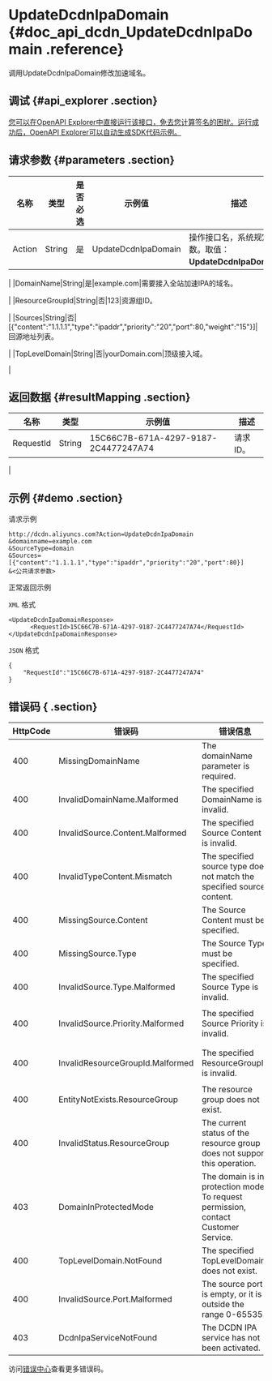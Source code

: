 # UpdateDcdnIpaDomain {#doc_api_dcdn_UpdateDcdnIpaDomain .reference}

调用UpdateDcdnIpaDomain修改加速域名。

## 调试 {#api_explorer .section}

[您可以在OpenAPI Explorer中直接运行该接口，免去您计算签名的困扰。运行成功后，OpenAPI Explorer可以自动生成SDK代码示例。](https://api.aliyun.com/#product=dcdn&api=UpdateDcdnIpaDomain&type=RPC&version=2018-01-15)

## 请求参数 {#parameters .section}

|名称|类型|是否必选|示例值|描述|
|--|--|----|---|--|
|Action|String|是|UpdateDcdnIpaDomain|操作接口名，系统规定参数。取值：**UpdateDcdnIpaDomain**。

 |
|DomainName|String|是|example.com|需要接入全站加速IPA的域名。

 |
|ResourceGroupId|String|否|123|资源组ID。

 |
|Sources|String|否|\[\{"content":"1.1.1.1","type":"ipaddr","priority":"20","port":80,"weight":"15"\}\]|回源地址列表。

 |
|TopLevelDomain|String|否|yourDomain.com|顶级接入域。

 |

## 返回数据 {#resultMapping .section}

|名称|类型|示例值|描述|
|--|--|---|--|
|RequestId|String|15C66C7B-671A-4297-9187-2C4477247A74|请求ID。

 |

## 示例 {#demo .section}

请求示例

``` {#request_demo}
http://dcdn.aliyuncs.com?Action=UpdateDcdnIpaDomain
&domainname=example.com
&SourceType=domain
&Sources=[{"content":"1.1.1.1","type":"ipaddr","priority":"20","port":80}]
&<公共请求参数>
```

正常返回示例

`XML` 格式

``` {#xml_return_success_demo}
<UpdateDcdnIpaDomainResponse>
	  <RequestId>15C66C7B-671A-4297-9187-2C4477247A74</RequestId>
</UpdateDcdnIpaDomainResponse>
```

`JSON` 格式

``` {#json_return_success_demo}
{
	"RequestId":"15C66C7B-671A-4297-9187-2C4477247A74"
}
```

## 错误码 { .section}

|HttpCode|错误码|错误信息|描述|
|--------|---|----|--|
|400|MissingDomainName|The domainName parameter is required.|请填写域名参数。|
|400|InvalidDomainName.Malformed|The specified DomainName is invalid.|域名格式错误。|
|400|InvalidSource.Content.Malformed|The specified Source Content is invalid.|源站信息错误，请重新填写。|
|400|InvalidTypeContent.Mismatch|The specified source type does not match the specified source content.|源站类型和源站不匹配，请重新填写。|
|400|MissingSource.Content|The Source Content must be specified.|Source Content必填，请填写后重试。|
|400|MissingSource.Type|The Source Type must be specified.|Source Type必填，请填写后重试。|
|400|InvalidSource.Type.Malformed|The specified Source Type is invalid.|Source Type格式错误，请重新填写。|
|400|InvalidSource.Priority.Malformed|The specified Source Priority is invalid.|Source Priority格式错误，请填写正确的格式。|
|400|InvalidResourceGroupId.Malformed|The specified ResourceGroupId is invalid.|ResourceGroupId错误，请填写正确的ResourceGroupId。|
|400|EntityNotExists.ResourceGroup|The resource group does not exist.|该资源组不存在。|
|400|InvalidStatus.ResourceGroup|The current status of the resource group does not support this operation.|资源组当前状态不允许进行此操作。|
|403|DomainInProtectedMode|The domain is in protection mode. To request permission, contact Customer Service.|此域名处于被保护模式。如果您想做这个操作，请联系我们。|
|400|TopLevelDomain.NotFound|The specified TopLevelDomain does not exist.|顶级接入域不存在。|
|400|InvalidSource.Port.Malformed|The source port is empty, or it is outside the range 0-65535.|源站端口号为空，或者不在0-65535范围内。|
|403|DcdnIpaServiceNotFound|The DCDN IPA service has not been activated.|没有开通Dcdn Ipa服务。|

访问[错误中心](https://error-center.aliyun.com/status/product/dcdn)查看更多错误码。


